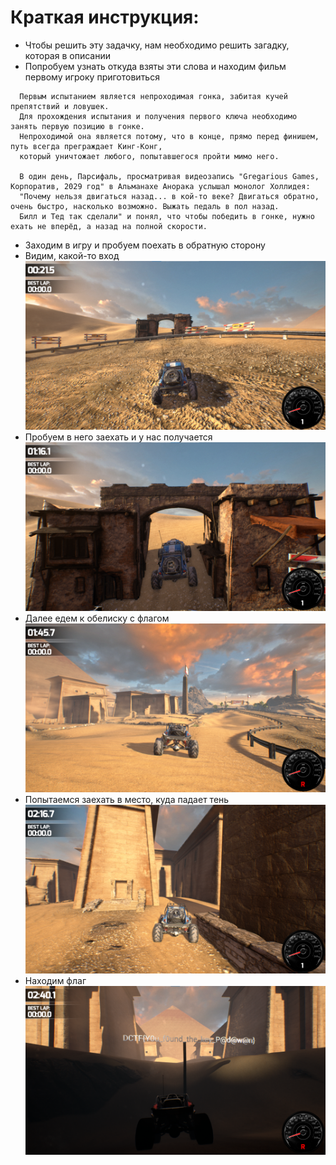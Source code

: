 # Краткая инструкция:
 
* Чтобы решить эту задачку, нам необходимо решить загадку, которая в описании
* Попробуем узнать откуда взяты эти слова и находим фильм первому игроку приготовиться
```
  Первым испытанием является непроходимая гонка, забитая кучей препятствий и ловушек. 
  Для прохождения испытания и получения первого ключа необходимо занять первую позицию в гонке. 
  Непроходимой она является потому, что в конце, прямо перед финишем, путь всегда преграждает Кинг-Конг, 
  который уничтожает любого, попытавшегося пройти мимо него.

  В один день, Парсифаль, просматривая видеозапись "Gregarious Games, Корпоратив, 2029 год" в Альманахе Анорака услышал монолог Холлидея: 
  "Почему нельзя двигаться назад... в кой-то веке? Двигаться обратно, очень быстро, насколько возможно. Выжать педаль в пол назад. 
  Билл и Тед так сделали" и понял, что чтобы победить в гонке, нужно ехать не вперёд, а назад на полной скорости.
```
* Заходим в игру и пробуем поехать в обратную сторону
* Видим, какой-то вход 
  ![Screenshot](image/1.png)
* Пробуем в него заехать и у нас получается
  ![Screenshot](image/2.png)
* Далее едем к обелиску с флагом
  ![Screenshot](image/3.png)
* Попытаемся заехать в место, куда падает тень
  ![Screenshot](image/4.png)
* Находим флаг
  ![Screenshot](image/5.png)